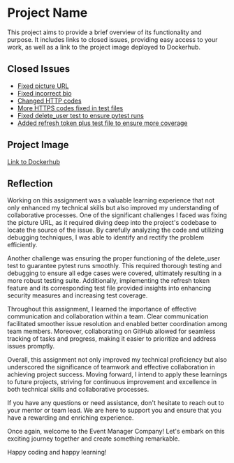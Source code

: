 # Project Name

This project aims to provide a brief overview of its functionality and purpose. It includes links to closed issues, providing easy access to your work, as well as a link to the project image deployed to Dockerhub.

## Closed Issues
- [Fixed picture URL](https://github.com/dp787/event_manager/issues/2)
- [Fixed incorrect bio](https://github.com/dp787/event_manager/issues/4)
- [Changed HTTP codes](https://github.com/dp787/event_manager/issues/6)
- [More HTTPS codes fixed in test files](https://github.com/dp787/event_manager/issues/8)
- [Fixed delete_user test to ensure pytest runs](https://github.com/dp787/event_manager/issues/10)
- [Added refresh token plus test file to ensure more coverage](https://github.com/dp787/event_manager/issues/12)

## Project Image
[Link to Dockerhub](https://hub.docker.com/repository/docker/dp787/event_manager/general)

## Reflection

Working on this assignment was a valuable learning experience that not only enhanced my technical skills but also improved my understanding of collaborative processes. One of the significant challenges I faced was fixing the picture URL, as it required diving deep into the project's codebase to locate the source of the issue. By carefully analyzing the code and utilizing debugging techniques, I was able to identify and rectify the problem efficiently.

Another challenge was ensuring the proper functioning of the delete_user test to guarantee pytest runs smoothly. This required thorough testing and debugging to ensure all edge cases were covered, ultimately resulting in a more robust testing suite. Additionally, implementing the refresh token feature and its corresponding test file provided insights into enhancing security measures and increasing test coverage.

Throughout this assignment, I learned the importance of effective communication and collaboration within a team. Clear communication facilitated smoother issue resolution and enabled better coordination among team members. Moreover, collaborating on GitHub allowed for seamless tracking of tasks and progress, making it easier to prioritize and address issues promptly.

Overall, this assignment not only improved my technical proficiency but also underscored the significance of teamwork and effective collaboration in achieving project success. Moving forward, I intend to apply these learnings to future projects, striving for continuous improvement and excellence in both technical skills and collaborative processes.


If you have any questions or need assistance, don't hesitate to reach out to your mentor or team lead. We are here to support you and ensure that you have a rewarding and enriching experience.

Once again, welcome to the Event Manager Company! Let's embark on this exciting journey together and create something remarkable.

Happy coding and happy learning!
